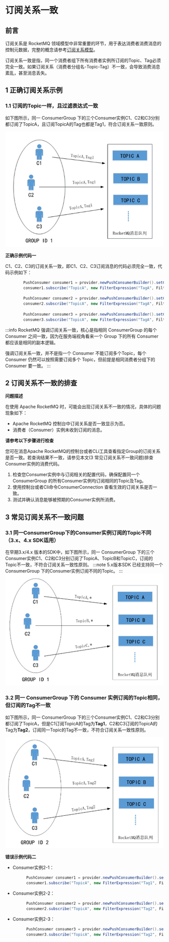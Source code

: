 # 订阅关系一致

## 前言

订阅关系是 RocketMQ 领域模型中非常重要的环节，用于表达消费者消费消息的控制元数据，完整的概念请参考[订阅关系模型](../03-domainModel/09subscription.md)。

订阅关系一致是指，同一个消费者组下所有消费者实例所订阅的Topic、Tag必须完全一致。如果订阅关系（消费者分组名-Topic-Tag）不一致，会导致消费消息紊乱，甚至消息丢失。

## 1  正确订阅关系示例

### 1.1 订阅的Topic一样，且过滤表达式一致

如下图所示，同一 ConsumerGroup 下的三个Consumer实例C1、C2和C3分别都订阅了TopicA，且订阅TopicA的Tag也都是Tag1，符合订阅关系一致原则。

![1658453577894-0e64b114-cb4a-4220-a09a-62bc1f2943c6](../picture/5.0%E8%AE%A2%E9%98%85%E5%85%B3%E7%B3%BB%E4%B8%80%E8%87%B4-1.jpeg)


**正确示例代码一**

C1、C2、C3的订阅关系一致，即C1、C2、C3订阅消息的代码必须完全一致，代码示例如下：

```java
        PushConsumer consumer1 = provider.newPushConsumerBuilder().setConsumerGroup("GroupA").build();
        consumer1.subscribe("TopicA", new FilterExpression("TagA", FilterExpressionType.TAG));
        
        PushConsumer consumer2 = provider.newPushConsumerBuilder().setConsumerGroup("GroupA").build();
        consumer2.subscribe("TopicA", new FilterExpression("TagA", FilterExpressionType.TAG));
        
        PushConsumer consumer3 = provider.newPushConsumerBuilder().setConsumerGroup("GroupA").build();
        consumer3.subscribe("TopicA", new FilterExpression("TagA", FilterExpressionType.TAG));
```
:::info
RocketMQ 强调订阅关系一致，核心是指相同 ConsumerGroup 的每个 Consumer 之间一致，因为在服务端视角看来一个 Group 下的所有 Consumer 都应该是相同的副本逻辑。

强调订阅关系一致，并不是指一个 Consumer 不能订阅多个Topic，每个 Consumer 仍然可以按照需要订阅多个 Topic，但前提是相同消费者分组下的 Consumer 要一致。
:::


## 2 订阅关系不一致的排查

**问题描述**

在使用 Apache RocketMQ 时，可能会出现订阅关系不一致的情况，具体的问题现象如下：

- Apache RocketMQ 控制台中订阅关系是否一致显示为否。
- 消费者（Consumer）实例未收到订阅的消息。

**请参考以下步骤进行检查**

您可在消息Apache RocketMQ的控制台或者CLi工具查看指定Group的订阅关系是否一致。若查询结果不一致，请参见本文(3 常见订阅关系不一致问题)排查Consumer实例的消费代码。

1. 检查您Consumer实例中与订阅相关的配置代码，确保配置同一个 ConsumerGroup 的所有Consumer实例均订阅相同的Topic及Tag。
2. 使用控制台或者Cli命令ConsumerConnection 查看生效的订阅关系是否一致。
3. 测试并确认消息能够被预期的Consumer实例所消费。

## 3 常见订阅关系不一致问题

### 3.1 同一ConsumerGroup下的Consumer实例订阅的Topic不同（3.x、4.x SDK适用）

在早期3.x/4.x 版本的SDK中，如下图所示，同一 ConsumerGroup 下的三个Consumer实例C1、C2和C3分别订阅了TopicA、TopicB和TopicC，订阅的Topic不一致，不符合订阅关系一致性原则。
:::note
5.x版本SDK 已经支持同一个 ConsumerGroup 下的Consumer实例订阅不同的Topic。
:::
![image-20220722102131073](../picture/5.0%E8%AE%A2%E9%98%85%E5%85%B3%E7%B3%BB%E4%B8%80%E8%87%B4-2.jpeg)

### 3.2 同一 ConsumerGroup 下的 Consumer 实例订阅的Topic相同，但订阅的Tag不一致

如下图所示，同一 ConsumerGroup 下的三个Consumer实例C1、C2和C3分别都订阅了TopicA，但是C1订阅TopicA的Tag为**Tag1**，C2和C3订阅的TopicA的Tag为**Tag2**，订阅同一Topic的Tag不一致，不符合订阅关系一致性原则。

![image-20220722102926055](../picture/5.0%E8%AE%A2%E9%98%85%E5%85%B3%E7%B3%BB%E4%B8%80%E8%87%B4-3.jpeg)

**错误示例代码二**

+ Consumer实例2-1：

  ```java
        PushConsumer consumer1 = provider.newPushConsumerBuilder().setConsumerGroup("GroupA").build();
        consumer1.subscribe("TopicA", new FilterExpression("Tag1", FilterExpressionType.TAG));
  ```

  

+ Consumer实例2-2：

  ```java
        PushConsumer consumer2 = provider.newPushConsumerBuilder().setConsumerGroup("GroupA").build();
        consumer2.subscribe("TopicA", new FilterExpression("Tag2", FilterExpressionType.TAG));
  ```

+ Consumer实例2-3：

  ```java
        PushConsumer consumer3 = provider.newPushConsumerBuilder().setConsumerGroup("GroupA").build();
        consumer3.subscribe("TopicA", new FilterExpression("Tag2", FilterExpressionType.TAG));
  ```





